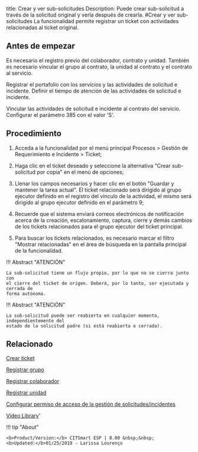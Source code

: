 title:  Crear y ver sub-solicitudes 
Description: Puede crear sub-solicitud a través de la solicitud original y verla después de crearla.
#Crear y ver sub-solicitudes
La funcionalidad permite registrar un ticket con actividades relacionadas al ticket original.

Antes de empezar
----------------

Es necesario el registro previo del colaborador, contrato y unidad. También es
necesario vincular el grupo al contrato, la unidad al contrato y el contrato al
servicio.

Registrar el portafolio con los servicios y las actividades de solicitud e
incidente. Definir el tiempo de atención de las actividades de solicitud e
incidente.

Vincular las actividades de solicitud e incidente al contrato del servicio.
Configurar el parámetro 385 con el valor 'S'.

Procedimiento
-------------

1.  Acceda a la funcionalidad por el menú principal Procesos \> Gestión de
    Requerimiento e Incidente \> Ticket;

2.  Haga clic en el ticket deseado y seleccione la alternativa "Crear sub-solicitud por copia" en el menú de opciones;

3.  Llenar los campos necesarios y hacer clic en el botón "Guardar y mantener la
    tarea actual". El ticket relacionado será dirigido al grupo ejecutor
    definido en el registro del vínculo de la actividad, el mismo será dirigido
    al grupo ejecutor definido en el parámetro 9;

4.  Recuerde que el sistema enviará correos electrónicos de notificación acerca
    de la creación, escalonamiento, captura, cierre y demás cambios de los
    tickets relacionados para el grupo ejecutor del ticket principal.

5.  Para buscar los tickets relacionados, es necesario marcar el filtro "Mostrar relacionadas" 
    en el área de búsqueda en la pantalla principal de la funcionalidad.

        
!!! Abstract "ATENCIÓN"

    La sub-solicitud tiene un flujo propio, por lo que no se cierra junto con 
    el cierre del ticket de origen. Deberá, por lo tanto, ser ejecutada y cerrada de 
    forma autónoma.  
    
!!! Abstract "ATENCIÓN"

    La sub-solicitud puede ser reabierta en cualquier momento, independientemente del 
    estado de la solicitud padre (si está reabierta o cerrada).

Relacionado
-----------

[Crear ticket](/es-es/citsmart-esp-8/processes/tickets/use/create-ticket.html)

[Registrar grupo](/es-es/citsmart-esp-8/initial-settings/access-settings/user/register-groups.html)

[Registrar colaborador](/es-es/citsmart-esp-8/initial-settings/access-settings/user/register-employee.html)

[Registrar unidad](/es-es/citsmart-esp-8/platform-administration/region-and-language/register-unit.html)

[Configurar permiso de acceso de la gestión de solicitudes/incidentes](/es-es/citsmart-esp-8/processes/tickets/configuration/configure-access-permission-ticket.html)

<i class='fa fa-youtube-play  fa-2x' style='color:#97ce17;vertical-align: middle;'> </i> [Video Library](https://www.youtube.com/playlist?list=PLB5qK2uzf2ROfIFL9F-3s-gomHNzudBEy)'

!!! tip "About"

    <b>Product/Version:</b> CITSmart ESP | 8.00 &nbsp;&nbsp;
    <b>Updated:</b>01/25/2019 - Larissa Lourenço  


